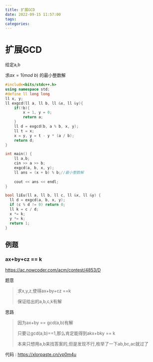 ```yaml
---
title: 扩展GCD
date: 2022-09-15 11:57:00
tags: 
categories: 
---
```


# 扩展GCD
给定a,b

求$ax=1(mod \ b)$ 的最小整数解
```cpp
#include<bits/stdc++.h>
using namespace std;
#define ll long long
ll x, y;
ll exgcd(ll a, ll b, ll &x, ll &y){
    if(!b){
        x = 1, y = 0;
        return a;
    }
    ll d = exgcd(b, a % b, x, y);
    ll t = x;
    x = y, y = t - y * (a / b);
    return d;
}

int main() {
    ll a,b;
    cin >> a >> b;
    exgcd(a, b, x, y);
    ll ans = (x + b) % b;//最小整数解
    
    cout << ans << endl;
}
```

```cpp
bool liEu(ll a, ll b, ll c, ll &x, ll &y) {
  ll d = exgcd(a, b, x, y);
  if (c % d != 0) return 0;
  ll k = c / d;
  x *= k;
  y *= k;
  return 1;
}
```
<!--more-->

## 例题
### ax+by+cz == k
https://ac.nowcoder.com/acm/contest/4853/D

题意

> 求x,y,z,使得ax+by+cz ==k
>
> 保证给出的a,b,c,k有解

思路

> 因为ax+by == gcd(a,b)有解
>
> 只要让gcd(a,b)==1,那么肯定能得到akx+bky == k
>
> 本来只想用a,b来找答案的,但是发现不行,枚举了一下ab,bc,ac就过了

代码 :  https://xlorpaste.cn/vp0m4u
